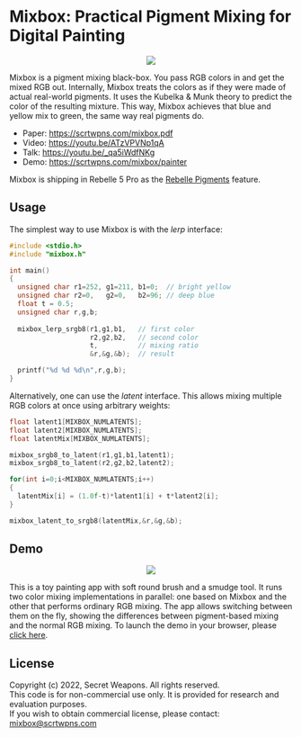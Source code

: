 # Mixbox: Practical Pigment Mixing for Digital Painting

<p align="center">
  <img src="https://scrtwpns.com/mixbox/teaser.jpg"/>
</p>

Mixbox is a pigment mixing black-box. You pass RGB colors in and get the mixed RGB out.
Internally, Mixbox treats the colors as if they were made of actual real-world pigments.
It uses the Kubelka & Munk theory to predict the color of the resulting mixture.
This way, Mixbox achieves that blue and yellow mix to green, the same way real pigments do.

* Paper: https://scrtwpns.com/mixbox.pdf<br>
* Video: https://youtu.be/ATzVPVNp1qA<br>
* Talk: https://youtu.be/_qa5iWdfNKg<br>
* Demo: https://scrtwpns.com/mixbox/painter<br>

Mixbox is shipping in Rebelle 5 Pro as the [Rebelle Pigments](https://www.escapemotions.com/products/rebelle/about) feature.

## Usage
The simplest way to use Mixbox is with the *lerp* interface:
```c++
#include <stdio.h>
#include "mixbox.h"

int main()
{
  unsigned char r1=252, g1=211, b1=0;  // bright yellow
  unsigned char r2=0,   g2=0,   b2=96; // deep blue
  float t = 0.5;
  unsigned char r,g,b;
  
  mixbox_lerp_srgb8(r1,g1,b1,   // first color
                    r2,g2,b2,   // second color
                    t,          // mixing ratio
                    &r,&g,&b);  // result

  printf("%d %d %d\n",r,g,b);
}
```
Alternatively, one can use the *latent* interface. This allows mixing multiple RGB colors at once using arbitrary weights:

```c++
float latent1[MIXBOX_NUMLATENTS];
float latent2[MIXBOX_NUMLATENTS];
float latentMix[MIXBOX_NUMLATENTS];

mixbox_srgb8_to_latent(r1,g1,b1,latent1);
mixbox_srgb8_to_latent(r2,g2,b2,latent2);

for(int i=0;i<MIXBOX_NUMLATENTS;i++)
{ 
  latentMix[i] = (1.0f-t)*latent1[i] + t*latent2[i]; 
}

mixbox_latent_to_srgb8(latentMix,&r,&g,&b);  
```
## Demo
<p align="center">
  <a href="https://scrtwpns.com/mixbox/painter"><img src="https://scrtwpns.com/mixbox/painter_git.jpg"/></a>
</p>
This is a toy painting app with soft round brush and a smudge tool. It runs two color mixing implementations in parallel: one based on Mixbox and the other that performs ordinary RGB mixing. The app allows switching between them on the fly, showing the differences between pigment-based mixing and the normal RGB mixing. To launch the demo in your browser, please <a href="https://scrtwpns.com/mixbox/painter">click here</a>.

## License
Copyright (c) 2022, Secret Weapons. All rights reserved.<br>
This code is for non-commercial use only. It is provided for research and evaluation purposes.<br>
If you wish to obtain commercial license, please contact: mixbox@scrtwpns.com

